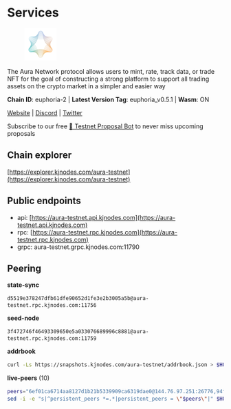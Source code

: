 # Services

<figure><img src="https://raw.githubusercontent.com/kj89/cosmos-images/main/logos/aura.png" alt=""><figcaption></figcaption></figure>

The Aura Network protocol allows users to mint, rate, track data,  or trade NFT for the goal of constructing a strong platform to  support all trading assets on the crypto market in a simpler and easier way

**Chain ID**: euphoria-2 | **Latest Version Tag**: euphoria_v0.5.1 | **Wasm**: ON

[Website](https://aura.network) | [Discord](https://discord.gg/hpvF5QcWRf) | [Twitter](https://twitter.com/AuraNetworkHQ)



Subscribe to our free [🤖 Testnet Proposal Bot](https://t.me/kjnodes_testnet_proposal_bot) to never miss upcoming proposals


## Chain explorer
[https://explorer.kjnodes.com/aura-testnet](https://explorer.kjnodes.com/aura-testnet)

## Public endpoints

* api: [https://aura-testnet.api.kjnodes.com](https://aura-testnet.api.kjnodes.com)
* rpc: [https://aura-testnet.rpc.kjnodes.com](https://aura-testnet.rpc.kjnodes.com)
* grpc: aura-testnet.grpc.kjnodes.com:11790

## Peering

**state-sync**

```text
d5519e378247dfb61dfe90652d1fe3e2b3005a5b@aura-testnet.rpc.kjnodes.com:11756
```

**seed-node**

```text
3f472746f46493309650e5a033076689996c8881@aura-testnet.rpc.kjnodes.com:11759
```

**addrbook**
```bash
curl -Ls https://snapshots.kjnodes.com/aura-testnet/addrbook.json > $HOME/.aura/config/addrbook.json
```

**live-peers** (10)
```bash
peers="6ef01ca6714aa8127d1b21b5339909ca6319dae0@144.76.97.251:26776,94f09cc1e0d2357c8c8423589c42dc7721387a60@176.9.44.113:26686,314e6c8fe910618e7ec56048b30040e734fa41ff@89.117.56.126:25056,7812205773ac30f3d47200ac2391c79896c60135@54.254.220.113:26656,d5519e378247dfb61dfe90652d1fe3e2b3005a5b@65.109.68.190:11756,b130852645cc3d7925cfccd14d97425a2260e7ec@65.109.82.106:19656,fb3d13cb2e8ad1a1cae7dc1f21c62411007df9f8@85.10.193.246:33656,d74774b137ce78a61ccbe9c30ff8ec8cb969247d@89.58.59.10:26656,0770c2687cc34d59ca62270960d3ffcad6e42cf8@65.108.233.44:21656,e3dbeeeb2dea9912610b92a436dfe3cb831a94e4@65.108.195.29:36126"
sed -i -e "s|^persistent_peers *=.*|persistent_peers = \"$peers\"|" $HOME/.aura/config/config.toml
```
